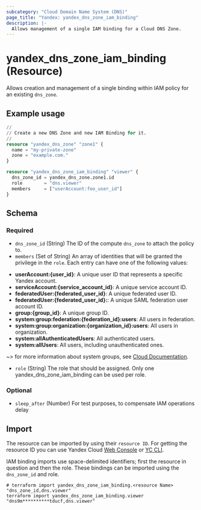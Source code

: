 ```yaml
---
subcategory: "Cloud Domain Name System (DNS)"
page_title: "Yandex: yandex_dns_zone_iam_binding"
description: |-
  Allows management of a single IAM binding for a Cloud DNS Zone.
---
```


# yandex_dns_zone_iam_binding (Resource)

Allows creation and management of a single binding within IAM policy for an existing `dns_zone`.

## Example usage

```terraform
//
// Create a new DNS Zone and new IAM Binding for it.
//
resource "yandex_dns_zone" "zone1" {
  name = "my-private-zone"
  zone = "example.com."
}

resource "yandex_dns_zone_iam_binding" "viewer" {
  dns_zone_id = yandex_dns_zone.zone1.id
  role        = "dns.viewer"
  members     = ["userAccount:foo_user_id"]
}
```

<!-- schema generated by tfplugindocs -->
## Schema

### Required

- `dns_zone_id` (String) The ID of the compute `dns_zone` to attach the policy to.
- `members` (Set of String) An array of identities that will be granted the privilege in the `role`. Each entry can have one of the following values:
 * **userAccount:{user_id}**: A unique user ID that represents a specific Yandex account.
 * **serviceAccount:{service_account_id}**: A unique service account ID.
 * **federatedUser:{federated_user_id}**: A unique federated user ID.
 * **federatedUser:{federated_user_id}:**: A unique SAML federation user account ID.
 * **group:{group_id}**: A unique group ID.
 * **system:group:federation:{federation_id}:users**: All users in federation.
 * **system:group:organization:{organization_id}:users**: All users in organization.
 * **system:allAuthenticatedUsers**: All authenticated users.
 * **system:allUsers**: All users, including unauthenticated ones.

~> for more information about system groups, see [Cloud Documentation](https://yandex.cloud/docs/iam/concepts/access-control/system-group).
- `role` (String) The role that should be assigned. Only one yandex_dns_zone_iam_binding can be used per role.

### Optional

- `sleep_after` (Number) For test purposes, to compensate IAM operations delay

## Import

The resource can be imported by using their `resource ID`. For getting the resource ID you can use Yandex Cloud [Web Console](https://console.yandex.cloud) or [YC CLI](https://yandex.cloud/docs/cli/quickstart).

IAM binding imports use space-delimited identifiers; first the resource in question and then the role. These bindings can be imported using the `dns_zone_id` and role.

```shell
# terraform import yandex_dns_zone_iam_binding.<resource Name> "dns_zone_id,dns.viewer"
terraform import yandex_dns_zone_iam_binding.viewer "dns9m**********tducf,dns.viewer"
```
